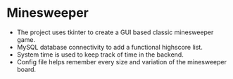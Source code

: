 # Minesweeper

* The project uses tkinter to create a GUI based classic minesweeper game. 
* MySQL database connectivity to add a functional highscore list.
* System time is used to keep track of time in the backend.
* Config file helps remember every size and variation of the minesweeper board.
